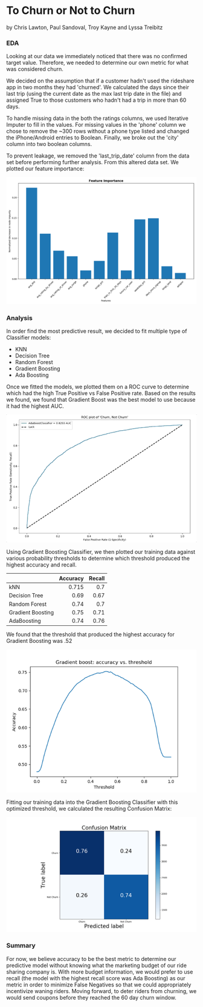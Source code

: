 
# To Churn or Not to Churn

by Chris Lawton, Paul Sandoval, Troy Kayne and Lyssa Treibitz

### EDA

Looking at our data we immediately noticed that there was no confirmed target value. Therefore, we needed to determine our own metric for what was considered churn.

We decided on the assumption that if a customer hadn't used the rideshare app in two months they had 'churned'. We calculated the days since their last trip (using the current date as the max last trip date in the file) and assigned True to those customers who hadn't had a trip in more than 60 days.

To handle missing data in the both the ratings columns, we used Iterative Imputer to fill in the values. For missing values in the 'phone' column we chose to remove the ~300 rows without a phone type listed and changed the iPhone/Android entries to Boolean. Finally, we broke out the 'city' column into two boolean columns.

To prevent leakage, we removed the 'last_trip_date' column from the data set before performing further analysis. From this altered data set.  We plotted our feature importance:

![Feature Importance](images/Figure_1.png)

### Analysis

In order find the most predictive result, we decided to fit multiple type of Classifier models:

- KNN
- Decision Tree
- Random Forest
- Gradient Boosting
- Ada Boosting

Once we fitted the models, we plotted them on a ROC curve to determine which had the high True Positive vs False Positive rate. Based on the results we found, we found that Gradient Boost was the best model to use because it had the highest AUC.

![ROC Gif](images/roc_gif.gif)

 Using Gradient Boosting Classifier, we then plotted our training data against various probability thresholds to determine which threshold produced the highest accuracy and recall.

 |                   |   Accuracy |   Recall |
|:------------------|-----------:|---------:|
| kNN               |      0.715 |     0.7  |
| Decision Tree     |      0.69  |     0.67 |
| Random Forest     |      0.74  |     0.7  |
| Gradient Boosting |      0.75  |     0.71 |
| AdaBoosting       |      0.74  |     0.76 |



We found that the threshold that produced the highest accuracy for Gradient Boosting was .52

![Gradient Accuracy](images/optimal_threshold.png)

Fitting our training data into the Gradient Boosting Classifier with this optimized threshold, we calculated the resulting Confusion Matrix:

![Confusion Matrix](images/confusion_matrix_accuracy.png)  


### Summary

For now, we believe accuracy to be the best metric to determine our predictive model without knowing what the marketing budget of our ride sharing company is.  With more budget information, we would prefer to use recall (the model with the highest recall score was Ada Boosting) as our metric in order to minimize False Negatives so that we could appropriately incentivize waning riders. Moving forward, to deter riders from churning, we would send coupons before they reached the 60 day churn window.
